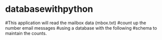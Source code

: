 # databasewithpython

#This application will read the mailbox data (mbox.txt)
#count up the number email messages
#using a database with the following 
#schema to maintain the counts.